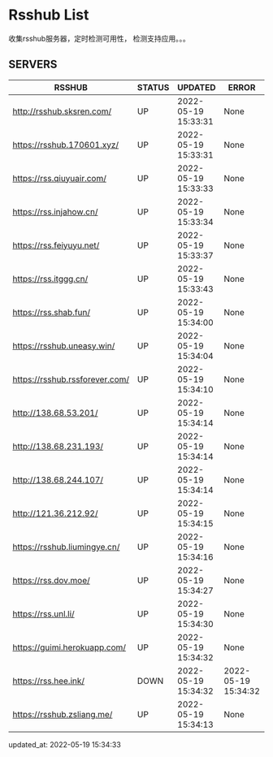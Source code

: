 # Rsshub List

收集rsshub服务器，定时检测可用性， 检测支持应用。。。


## SERVERS

|  RSSHUB   | STATUS  | UPDATED  | ERROR  | TWITTER |  
|  ----  | ----  | ----  | ----  | ---- |  
| http://rsshub.sksren.com/ | UP | 2022-05-19 15:33:31 | None |OK|  
| https://rsshub.170601.xyz/ | UP | 2022-05-19 15:33:31 | None |OK|  
| https://rss.qiuyuair.com/ | UP | 2022-05-19 15:33:33 | None ||  
| https://rss.injahow.cn/ | UP | 2022-05-19 15:33:34 | None ||  
| https://rss.feiyuyu.net/ | UP | 2022-05-19 15:33:37 | None ||  
| https://rss.itggg.cn/ | UP | 2022-05-19 15:33:43 | None ||  
| https://rss.shab.fun/ | UP | 2022-05-19 15:34:00 | None |OK|  
| https://rsshub.uneasy.win/ | UP | 2022-05-19 15:34:04 | None |OK|  
| https://rsshub.rssforever.com/ | UP | 2022-05-19 15:34:10 | None |OK|  
| http://138.68.53.201/ | UP | 2022-05-19 15:34:14 | None ||  
| http://138.68.231.193/ | UP | 2022-05-19 15:34:14 | None ||  
| http://138.68.244.107/ | UP | 2022-05-19 15:34:14 | None ||  
| http://121.36.212.92/ | UP | 2022-05-19 15:34:15 | None ||  
| https://rsshub.liumingye.cn/ | UP | 2022-05-19 15:34:16 | None ||  
| https://rss.dov.moe/ | UP | 2022-05-19 15:34:27 | None |OK|  
| https://rss.unl.li/ | UP | 2022-05-19 15:34:30 | None ||  
| https://guimi.herokuapp.com/ | UP | 2022-05-19 15:34:32 | None ||  
| https://rss.hee.ink/ | DOWN | 2022-05-19 15:34:32 | 2022-05-19 15:34:32 |  
| https://rsshub.zsliang.me/ | UP | 2022-05-19 15:34:13 | None |OK|  
  

updated_at: 2022-05-19 15:34:33  
